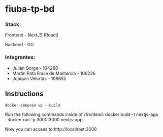 # fiuba-tp-bd

### Stack:

Frontend - NextJS (React)

Backend - GO

### Integrantes:
- Julián Gorge - 104286
- Martin Pata Fraile de Manterola - 106226
- Joaquín Velurtas - 109655

## Instructions

`docker-compose up --build`

Run the following commands inside of /frontend:
docker build -t nextjs-app .
docker run -p 3000:3000 nextjs-app

Now you can access to http://localhost:3000
